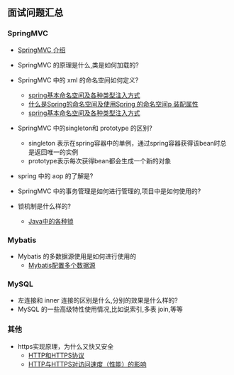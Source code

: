## 面试问题汇总

### SpringMVC

* [SpringMVC 介绍](https://github.com/hello8817/codingThought/blob/master/Java/Spring/SpringMVC.md)
* SpringMVC 的原理是什么,类是如何加载的?

* SpringMVC 中的 xml 的命名空间如何定义?
  - [spring基本命名空间及各种类型注入方式](https://www.cnblogs.com/zxf330301/articles/6132696.html)
  - [什么是Spring的命名空间及使用Spring 的命名空间p 装配属性](https://www.cnblogs.com/suizhikuo/p/3641649.html)
  - [spring基本命名空间及各种类型注入方式](https://blog.csdn.net/javawebxy/article/details/50486276)
* SpringMVC 中的singleton和 prototype 的区别?
    * singleton 表示在spring容器中的单例，通过spring容器获得该bean时总是返回唯一的实例
    * prototype表示每次获得bean都会生成一个新的对象
* spring 中的 aop 的了解是?
* SpringMVC 中的事务管理是如何进行管理的,项目中是如何使用的?
* 锁机制是什么样的?
  - [Java中的各种锁](https://blog.csdn.net/renwei289443/article/details/79540809)

### Mybatis
* Mybatis 的多数据源使用是如何进行使用的
  - [Mybatis配置多个数据源](https://blog.csdn.net/qiaoqiao0609/article/details/79219540)

### MySQL
* 左连接和 inner 连接的区别是什么,分别的效果是什么样的?
* MySQL 的一些高级特性使用情况,比如说索引,多表 join,等等

### 其他
* https实现原理，为什么又快又安全
  - [HTTP和HTTPS协议](https://blog.csdn.net/xiaoming100001/article/details/81109617)
  - [HTTP与HTTPS对访问速度（性能）的影响](https://www.cnblogs.com/mylanguage/p/5635524.html)
